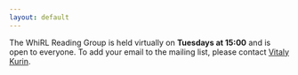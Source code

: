 ```yaml
---
layout: default
---
```


The WhiRL Reading Group is held virtually on **Tuesdays at 15:00** and is open to everyone.  To add your email to the mailing list, please contact [Vitaly Kurin](mailto:vitaly.kurin@cs.ox.ac.uk).
